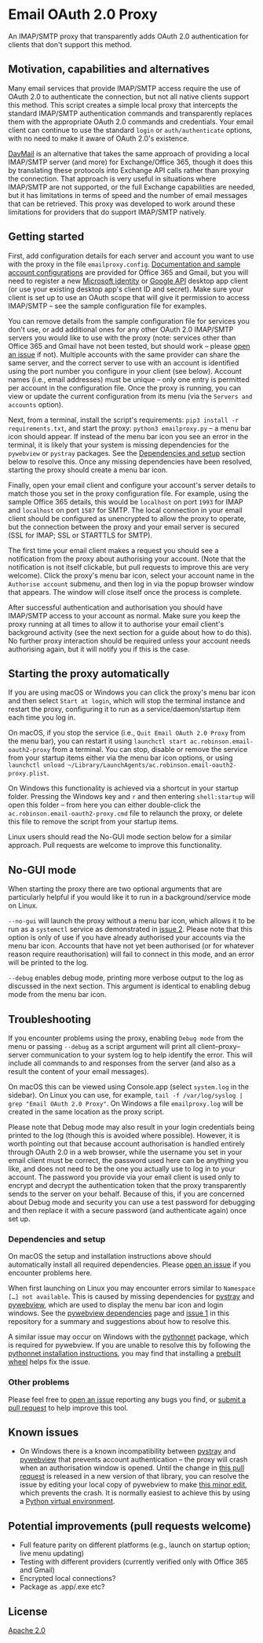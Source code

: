 # Email OAuth 2.0 Proxy
An IMAP/SMTP proxy that transparently adds OAuth 2.0 authentication for clients that don't support this method.


## Motivation, capabilities and alternatives
Many email services that provide IMAP/SMTP access require the use of OAuth 2.0 to authenticate the connection, but not all native clients support this method. This script creates a simple local proxy that intercepts the standard IMAP/SMTP authentication commands and transparently replaces them with the appropriate OAuth 2.0 commands and credentials. Your email client can continue to use the standard `login` or `auth/authenticate` options, with no need to make it aware of OAuth 2.0's existence.

[DavMail](http://davmail.sourceforge.net/) is an alternative that takes the same approach of providing a local IMAP/SMTP server (and more) for Exchange/Office 365, though it does this by translating these protocols into Exchange API calls rather than proxying the connection. That approach is very useful in situations where IMAP/SMTP are not supported, or the full Exchange capabilities are needed, but it has limitations in terms of speed and the number of email messages that can be retrieved. This proxy was developed to work around these limitations for providers that do support IMAP/SMTP natively.


## Getting started
First, add configuration details for each server and account you want to use with the proxy in the file `emailproxy.config`. [Documentation and sample account configurations](emailproxy.config) are provided for Office 365 and Gmail, but you will need to register a new [Microsoft identity](https://docs.microsoft.com/en-us/azure/active-directory/develop/quickstart-register-app) or [Google API](https://developers.google.com/identity/protocols/oauth2/native-app) desktop app client (or use your existing desktop app's client ID and secret). Make sure your client is set up to use an OAuth scope that will give it permission to access IMAP/SMTP – see the sample configuration file for examples.

You can remove details from the sample configuration file for services you don't use, or add additional ones for any other OAuth 2.0 IMAP/SMTP servers you would like to use with the proxy (note: services other than Office 365 and Gmail have not been tested, but should work – please [open an issue](https://github.com/simonrob/email-oauth2-proxy/issues) if not). Multiple accounts with the same provider can share the same server, and the correct server to use with an account is identified using the port number you configure in your client (see below). Account names (i.e., email addresses) must be unique – only one entry is permitted per account in the configuration file. Once the proxy is running, you can view or update the current configuration from its menu (via the `Servers and accounts` option).

Next, from a terminal, install the script's requirements: `pip3 install -r requirements.txt`, and start the proxy: `python3 emailproxy.py` – a menu bar icon should appear. If instead of the menu bar icon you see an error in the terminal, it is likely that your system is missing dependencies for the `pywebview` or `pystray` packages. See the [Dependencies and setup](https://github.com/simonrob/email-oauth2-proxy#dependencies-and-setup) section below to resolve this. Once any missing dependencies have been resolved, starting the proxy should create a menu bar icon.

Finally, open your email client and configure your account's server details to match those you set in the proxy configuration file. For example, using the sample Office 365 details, this would be `localhost` on port `1993` for IMAP and `localhost` on port `1587` for SMTP. The local connection in your email client should be configured as unencrypted to allow the proxy to operate, but the connection between the proxy and your email server is secured (SSL for IMAP; SSL or STARTTLS for SMTP).

The first time your email client makes a request you should see a notification from the proxy about authorising your account. (Note that the notification is not itself clickable, but pull requests to improve this are very welcome). Click the proxy's menu bar icon, select your account name in the `Authorise account` submenu, and then log in via the popup browser window that appears. The window will close itself once the process is complete.

After successful authentication and authorisation you should have IMAP/SMTP access to your account as normal. Make sure you keep the proxy running at all times to allow it to authorise your email client's background activity (see the next section for a guide about how to do this). No further proxy interaction should be required unless your account needs authorising again, but it will notify you if this is the case.


## Starting the proxy automatically
If you are using macOS or Windows you can click the proxy's menu bar icon and then select `Start at login`, which will stop the terminal instance and restart the proxy, configuring it to run as a service/daemon/startup item each time you log in.

On macOS, if you stop the service (i.e., `Quit Email OAuth 2.0 Proxy` from the menu bar), you can restart it using `launchctl start ac.robinson.email-oauth2-proxy` from a terminal. You can stop, disable or remove the service from your startup items either via the menu bar icon options, or using `launchctl unload ~/Library/LaunchAgents/ac.robinson.email-oauth2-proxy.plist`.

On Windows this functionality is achieved via a shortcut in your startup folder. Pressing the Windows key and `r` and then entering `shell:startup` will open this folder – from here you can either double-click the `ac.robinson.email-oauth2-proxy.cmd` file to relaunch the proxy, or delete this file to remove the script from your startup items.

Linux users should read the No-GUI mode section below for a similar approach. Pull requests are welcome to improve this functionality.


## No-GUI mode
When starting the proxy there are two optional arguments that are particularly helpful if you would like it to run in a background/service mode on Linux.

`--no-gui` will launch the proxy without a menu bar icon, which allows it to be run as a `systemctl` service as demonstrated in [issue 2](https://github.com/simonrob/email-oauth2-proxy/issues/2#issuecomment-839713677). Please note that this option is only of use if you have already authorised your accounts via the menu bar icon. Accounts that have not yet been authorised (or for whatever reason require reauthorisation) will fail to connect in this mode, and an error will be printed to the log.

`--debug` enables debug mode, printing more verbose output to the log as discussed in the next section. This argument is identical to enabling debug mode from the menu bar icon.


## Troubleshooting
If you encounter problems using the proxy, enabling `Debug mode` from the menu or passing `--debug` as a script argument will print all client–proxy–server communication to your system log to help identify the error. This will include all commands to and responses from the server (and also as a result the content of your email messages).

On macOS this can be viewed using Console.app (select `system.log` in the sidebar). On Linux you can use, for example, `tail -f /var/log/syslog | grep "Email OAuth 2.0 Proxy"`. On Windows a file `emailproxy.log` will be created in the same location as the proxy script.

Please note that Debug mode may also result in your login credentials being printed to the log (though this is avoided where possible). However, it is worth pointing out that because account authorisation is handled entirely through OAuth 2.0 in a web browser, while the username you set in your email client must be correct, the password used here can be anything you like, and does not need to be the one you actually use to log in to your account. The password you provide via your email client is used only to encrypt and decrypt the authentication token that the proxy transparently sends to the server on your behalf. Because of this, if you are concerned about Debug mode and security you can use a test password for debugging and then replace it with a secure password (and authenticate again) once set up.

### Dependencies and setup
On macOS the setup and installation instructions above should automatically install all required dependencies. Please [open an issue](https://github.com/simonrob/email-oauth2-proxy/issues) if you encounter problems here.

When first launching on Linux you may encounter errors similar to `Namespace […] not available`. This is caused by missing dependencies for [pystray](https://github.com/moses-palmer/pystray/) and [pywebview](https://github.com/r0x0r/pywebview/), which are used to display the menu bar icon and login windows. See the [pywebview dependencies](https://pywebview.flowrl.com/guide/installation.html#dependencies) page and [issue 1](https://github.com/simonrob/email-oauth2-proxy/issues/1#issuecomment-831746642) in this repository for a summary and suggestions about how to resolve this.

A similar issue may occur on Windows with the [pythonnet](https://github.com/pythonnet/pythonnet) package, which is required for pywebview. If you are unable to resolve this by following the [pythonnet installation instructions](https://github.com/pythonnet/pythonnet/wiki/Installation), you may find that installing a [prebuilt wheel](https://www.lfd.uci.edu/~gohlke/pythonlibs/#pythonnet) helps fix the issue.

### Other problems
Please feel free to [open an issue](https://github.com/simonrob/email-oauth2-proxy/issues) reporting any bugs you find, or [submit a pull request](https://github.com/simonrob/email-oauth2-proxy/pulls) to help improve this tool.


## Known issues
- On Windows there is a known incompatibility between [pystray](https://github.com/moses-palmer/pystray/) and [pywebview](https://github.com/r0x0r/pywebview/) that prevents account authentication – the proxy will crash when an authorisation window is opened. Until the change in [this pull request](https://github.com/r0x0r/pywebview/pull/724) is released in a new version of that library, you can resolve the issue by editing your local copy of pywebview to make [this minor edit](https://github.com/r0x0r/pywebview/pull/724/commits/10e2876e8e58d01a297fa1ef83c34d0aad8a7fbb), which prevents the crash. It is normally easiest to achieve this by using a [Python virtual environment](https://docs.python.org/3/library/venv.html).


## Potential improvements (pull requests welcome)
- Full feature parity on different platforms (e.g., launch on startup option; live menu updating)
- Testing with different providers (currently verified only with Office 365 and Gmail)
- Encrypted local connections?
- Package as .app/.exe etc?


## License
[Apache 2.0](https://github.com/simonrob/email-oauth2-proxy/blob/main/LICENSE)
